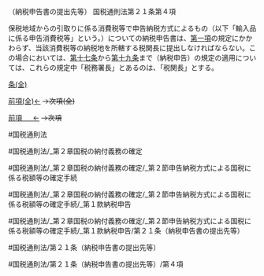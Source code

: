 （納税申告書の提出先等）
国税通則法第２１条第４項

保税地域からの引取りに係る消費税等で申告納税方式によるもの（以下「輸入品に係る申告消費税等」という。）についての納税申告書は、[第一項](国税通則法＿＿＿＿＿第２１条第１項)の規定にかかわらず、当該消費税等の納税地を所轄する税関長に提出しなければならない。この場合においては、[第十七条](国税通則法＿＿＿＿＿第１７条第１項)から[第十九条](国税通則法＿＿＿＿＿第１９条第１項)まで（納税申告）の規定の適用については、これらの規定中「税務署長」とあるのは、「税関長」とする。

[条(全)](国税通則法＿＿＿＿＿第２１条_.md)

[前項(全)←](国税通則法＿＿＿＿＿第２１条第３項_.md)  ~~→次項(全)~~

[前項 　 ←](国税通則法＿＿＿＿＿第２１条第３項.md)  ~~→次項~~



#国税通則法

#国税通則法/_第２章国税の納付義務の確定

#国税通則法/_第２章国税の納付義務の確定/_第２節申告納税方式による国税に係る税額等の確定手続

#国税通則法/_第２章国税の納付義務の確定/_第２節申告納税方式による国税に係る税額等の確定手続/_第１款納税申告

#国税通則法/_第２章国税の納付義務の確定/_第２節申告納税方式による国税に係る税額等の確定手続/_第１款納税申告/第２１条（納税申告書の提出先等）

#国税通則法/第２１条（納税申告書の提出先等）

#国税通則法/第２１条（納税申告書の提出先等）/第４項

